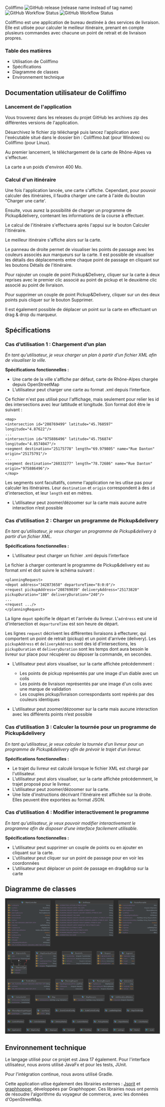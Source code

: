 Coliffimo
![GitHub release (release name instead of tag name)](https://img.shields.io/github/v/release/PeredurOmega/Coliffimo?include_prereleases)
![GitHub Workflow Status](https://img.shields.io/github/workflow/status/PeredurOmega/Coliffimo/coliffimo-deployment?label=build-deployment)
![GitHub Workflow Status](https://img.shields.io/github/workflow/status/PeredurOmega/Coliffimo/coliffimo-tests?label=build-tests)

Coliffimo est une application de bureau destinée à des services de livraison.
Elle est utlisée pour calculer le meilleur itinéraire, prenant en compte plusieurs commandes avec chacune un point de retrait et de livraison propres.


### Table des matières
- Utilisation de Coliffimo
- Spécifications
- Diagramme de classes
- Environnement technique

## Documentation utilisateur de Coliffimo
### Lancement de l'application

Vous trouverez dans les releases du projet GitHub les archives zip des différentes versions de l'application.

Désarchivez le fichier zip téléchargé puis lancez l'application avec l'exécutable situé dans le dossier bin : Coliffimo.bat (pour Windows) ou Coliffimo (pour Linux).

Au premier lancement, le téléchargement de la carte de Rhône-Alpes va s'effectuer.

La carte a un poids d'environ 400 Mo.


### Calcul d'un itinéraire

Une fois l'application lancée, une carte s'affiche. Cependant, pour pouvoir calculer des itinéraires, il faudra charger une carte à l'aide du bouton "Charger une carte'.

Ensuite, vous aurez la possibilité de charger un programme de Pickup&delivery, contenant les informations de la course à effectuer.

Le calcul de l'itinéraire s'effectuera après l'appui sur le bouton Calculer l'itinéraire.

Le meilleur itinéraire s'affiche alors sur la carte.

Le panneau de droite permet de visualiser les points de passage avec les couleurs associés aux marqueurs sur la carte.
Il est possible de visualiser les détails des déplacements entre chaque point de passage en cliquant sur les boutons Détails de l'itinéraire.

Pour rajouter un couple de point Pickup&Delivery, cliquer sur la carte à deux reprises avec le premier clic associé au point de pickup et le deuxième clic associé au point de livraison.

Pour supprimer un couple de point Pickup&Delivery, cliquer sur un des deux points puis cliquer sur le bouton Supprimer.

Il est également possible de déplacer un point sur la carte en effectuant un drag & drop du marqueur.

## Spécifications

### Cas d’utilisation 1 : Chargement d’un plan
*En tant qu’utilisateur, je veux charger un plan à partir d’un fichier XML afin de visualiser la ville.*

**Spécifications fonctionnelles :**
* Une carte de la ville s'affiche par défaut, carte de Rhône-Alpes chargée depuis OpenStreetMap
* L’utilisateur peut charger une carte au format .xml depuis l’interface.

Ce fichier n'est pas utilisé pour l'affichage, mais seulement pour relier les id des intersections avec leur lattitude et longitude.
Son format doit être le suivant :

```
<map>
<intersection id="208769499" latitude="45.760597" longitude="4.87622"/>
...
<intersection id="975886496" latitude="45.756874" longitude="4.8574047"/>
<segment destination="25175778" length="69.979805" name="Rue Danton" origin="25175791"/>
...
<segment destination="26033277" length="78.72686" name="Rue Danton" origin="975886496"/>
</map>
```
Les segments sont facultatifs, comme l'application ne les utlise pas pour calculer les itinéraires.
Leur `destination` et `origin` correspondent à des `id` d'intersection, et leur `length` est en mètres.

* L’utilisateur peut zoomer/dézoomer sur la carte mais aucune autre interaction n’est possible


### Cas d’utilisation 2 : Charger un programme de Pickup&delivery

*En tant qu’utilisateur, je veux charger un programme de Pickup&delivery à partir d’un fichier XML.*

**Spécifications fonctionnelles :**

* L’utilisateur peut charger un fichier .xml depuis l’interface

Le fichier à charger contenant le programme de Pickup&delivery est au format xml et doit suivre le schéma suivant :
```
<planningRequest>
<depot address="342873658" departureTime="8:0:0"/>
<request pickupAddress="208769039" deliveryAddress="25173820" pickupDuration="180" deliveryDuration="240"/>
...
<request .../>
</planningRequest>
```
La ligne `depot` spécifie le départ et l'arrivée du livreur. L'`adrdress` est une id d'intersection et `departureTime` est son heure de départ.

Les lignes `request` décrivent les différentes livraisons à effecturer, qui comportent un point de retrait (pickup) et un point d'arrivée (delivery).
Les `pickupAddress` et `deliveryAddress` sont des id d'intersections, les `pickupDuration` et `deliveryDuration` sont les temps dont aura besoin le livreur sur place pour récupérer ou déposer la commande, en secondes.

* L’utilisateur peut alors visualiser, sur la carte affichée précédemment :
    * Les points de pickup représentés par une image d'un diable avec un colis
    * Les points de livraison représentés par une image d'un colis avec une marque de validation
    * Les couples pickup/livraison correspondants sont repérés par des couleurs identiques

* L’utilisateur peut zoomer/dézoomer sur la carte mais aucune interaction avec les différents points n’est possible

### Cas d’utilisation 3 : Calculer la tournée pour un programme de Pickup&delivery
*En tant qu’utilisateur, je veux calculer la tournée d’un livreur pour un programme de Pickup&delivery afin de prévoir le trajet d’un livreur.*

**Spécifications fonctionnelles :**
* Le trajet du livreur est calculé lorsque le fichier XML est chargé par l'utilisateur.
* L’utilisateur peut alors visualiser, sur la carte affichée précédemment, le trajet proposé pour le livreur.
* L’utilisateur peut zoomer/dézoomer sur la carte.
* Une liste d'instructions décrivant l'itinéraire est affichée sur la droite. Elles peuvent être exportées au format JSON.

### Cas d’utilisation 4 : Modifier interactivement le programme
*En tant qu’utilisateur, je veux pouvoir modifier interactivement le programme afin de disposer d’une interface facilement utilisable.*

**Spécifications fonctionnelles :**
* L’utilisateur peut supprimer un couple de points ou en ajouter en cliquant sur la carte.
* L'utilisateur peut cliquer sur un point de passage pour en voir les coordonnées
* L’utilisateur peut déplacer un point de passage en drag&drop sur la carte

## Diagramme de classes
![Diagramme de classe](doc/ihm/ColiffimoDiagram.png?raw=true)

## Environnement technique
Le langage utilisé pour ce projet est Java 17 également.
Pour l'interface utilisateur, nous avons utilisé JavaFx et pour les tests, JUnit.

Pour l'intégration continue, nous avons utilisé Gradle.

Cette application utlise également des librairies externes : [Jsprit](https://github.com/graphhopper/jsprit) et [graphhopper](https://github.com/graphhopper/graphhopper/), développées par Graphhopper.
Ces librairies nous ont permis de résoudre l'algorithme du voyageur de commerce, avec les données d'OpenStreetMap.
